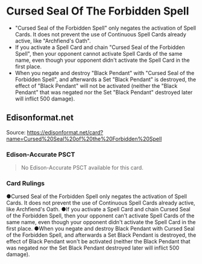 # Cursed Seal Of The Forbidden Spell

*   "Cursed Seal of the Forbidden Spell" only negates the activation of Spell Cards. It does not prevent the use of Continuous Spell Cards already active, like "Archfiend's Oath".
*   If you activate a Spell Card and chain "Cursed Seal of the Forbidden Spell", then your opponent cannot activate Spell Cards of the same name, even though your opponent didn't activate the Spell Card in the first place.
*   When you negate and destroy "Black Pendant" with "Cursed Seal of the Forbidden Spell", and afterwards a Set "Black Pendant" is destroyed, the effect of "Black Pendant" will not be activated (neither the "Black Pendant" that was negated nor the Set "Black Pendant" destroyed later will inflict 500 damage).

## Edisonformat.net

Source: https://edisonformat.net/card?name=Cursed%20Seal%20of%20the%20Forbidden%20Spell

### Edison-Accurate PSCT

> No Edison-Accurate PSCT available for this card.

### Card Rulings

●Cursed Seal of the Forbidden Spell only negates the activation of Spell Cards. It does not prevent the use of Continuous Spell Cards already active, like Archfiend's Oath.
●If you activate a Spell Card and chain Cursed Seal of the Forbidden Spell, then your opponent can't activate Spell Cards of the same name, even though your opponent didn't activate the Spell Card in the first place.
●When you negate and destroy Black Pendant with Cursed Seal of the Forbidden Spell, and afterwards a Set Black Pendant is destroyed, the effect of Black Pendant won't be activated (neither the Black Pendant that was negated nor the Set Black Pendant destroyed later will inflict 500 damage).
            